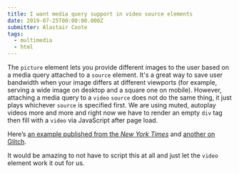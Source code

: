 ```yaml
---
title: I want media query support in video source elements
date: 2019-07-25T00:00:00.000Z
submitter: Alastair Coote
tags:
  - multimedia
  - html
---
```


The `picture` element lets you provide different images to the user based on a media query attached to a `source` element. It's a great way to save user bandwidth when your image differs at different viewports (for example, serving a wide image on desktop and a square one on mobile). However, attaching a media query to a `video` `source` does not do the same thing, it just plays whichever `source` is specified first. We are using muted, autoplay videos more and more and right now we have to render an empty `div` tag then fill with a `video` via JavaScript after page load. 

Here’s [an example published from the <cite>New York Times</cite>](https://www.nytimes.com/interactive/2019/07/22/us/politics/elizabeth-warren-selfies.html) and [another on Glitch](https://efficient-raincoat.glitch.me/).

It would be amazing to not have to script this at all and just let the `video` element work it out for us.
